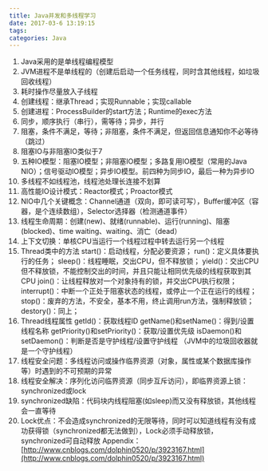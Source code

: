 ```yaml
---
title: Java并发和多线程学习
date: 2017-03-6 13:19:15
tags: 
categories: Java
---
```

1. Java采用的是单线程编程模型
2. JVM进程不是单线程的（创建后启动一个任务线程，同时含其他线程，如垃圾回收线程）
3. 耗时操作尽量放入子线程
4. 创建线程：继承Thread；实现Runnable；实现callable
5. 创建进程：ProcessBuilder的start方法；Runtime的exec方法
6. 同步，顺序执行（串行），需等待；异步，并行
7. 阻塞，条件不满足，等待；非阻塞，条件不满足，但返回信息通知你不必等待（跳过）
8. 阻塞IO与非阻塞IO类似于7
9. 五种IO模型：阻塞IO模型；非阻塞IO模型；多路复用IO模型（常用的Java NIO）；信号驱动IO模型；异步IO模型。前四种为同步IO，最后一种为异步IO
10. 多线程不如线程池，线程池处理长连接不划算
11. 高性能IO设计模式：Reactor模式；Proactor模式
12. NIO中几个关键概念：Channel通道（双向，即可读可写），Buffer缓冲区（容器，是个连续数组），Selector选择器（检测通道事件）
13. 线程生命周期：创建(new)、就绪(runnable)、运行(running)、阻塞(blocked)、time waiting、waiting、消亡（dead）
14. 上下文切换：单核CPU当运行一个线程过程中转去运行另一个线程
15. Thread类中的方法
	start()：启动线程，分配必要资源；
	run()：定义具体要执行的任务；
	sleep()：线程睡眠，交出CPU，但不释放锁；
	yield()：交出CPU但不释放锁，不能控制交出的时间，并且只能让相同优先级的线程获取到其CPU
	join()：让线程释放对一个对象持有的锁，并交出CPU执行权限；
	interrupt()：中断一个正处于阻塞状态的线程，或停止一个正在运行的线程；
	stop()：废弃的方法，不安全，基本不用，终止调用run方法，强制释放锁；
	destory()：同上；
16. Thread线程属性
	getId()：获取线程ID
	getName()和setName()：得到/设置线程名称
	getPriority()和setPriority()：获取/设置优先级
	isDaemon()和setDaemon()：判断是否是守护线程/设置守护线程
	（JVM中的垃圾回收器就是一个守护线程）
17. 线程安全问题：多线程访问或操作临界资源（对象，属性或某个数据库操作等）时遇到的不可预期的异常
18. 线程安全解决：序列化访问临界资源（同步互斥访问），即临界资源上锁：synchronized或lock
19. synchronized缺陷：代码块内线程阻塞(如sleep)而又没有释放锁，其他线程会一直等待
20. Lock优点：不会造成synchronized的无限等待，同时可以知道线程有没有成功获得锁（synchronized都无法做到），Lock必须手动释放锁，synchronized可自动释放
Appendix：[http://www.cnblogs.com/dolphin0520/p/3923167.html](http://www.cnblogs.com/dolphin0520/p/3923167.html)